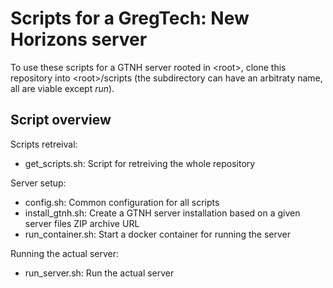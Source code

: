 # Scripts for a GregTech: New Horizons server

To use these scripts for a GTNH server rooted in \<root\>, clone this repository into \<root\>/scripts (the subdirectory can have an arbitraty name, all are viable except *run*).

## Script overview

Scripts retreival:

- get_scripts.sh: Script for retreiving the whole repository

Server setup:
- config.sh: Common configuration for all scripts
- install_gtnh.sh: Create a GTNH server installation based on a given server files ZIP archive URL
- run_container.sh: Start a docker container for running the server

Running the actual server:
- run_server.sh: Run the actual server

